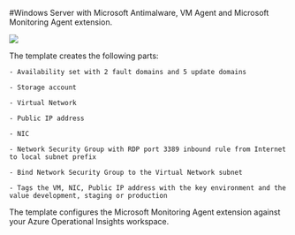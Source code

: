 #Windows Server with Microsoft Antimalware, VM Agent and Microsoft Monitoring Agent extension.

<a href="https://portal.azure.com/#create/Microsoft.Template/uri/https%3A%2F%2Fraw.githubusercontent.com%2Fneumanndaniel%2Farmtemplates%2Fmaster%2Fwindows-server-vm%2FWindows.Server.json" target="_blank">
    <img src="http://azuredeploy.net/deploybutton.png"/>
</a>

The template creates the following parts:

	- Availability set with 2 fault domains and 5 update domains

	- Storage account

	- Virtual Network

	- Public IP address

	- NIC

	- Network Security Group with RDP port 3389 inbound rule from Internet to local subnet prefix

	- Bind Network Security Group to the Virtual Network subnet

	- Tags the VM, NIC, Public IP address with the key environment and the value development, staging or production

The template configures the Microsoft Monitoring Agent extension against your Azure Operational Insights workspace.
